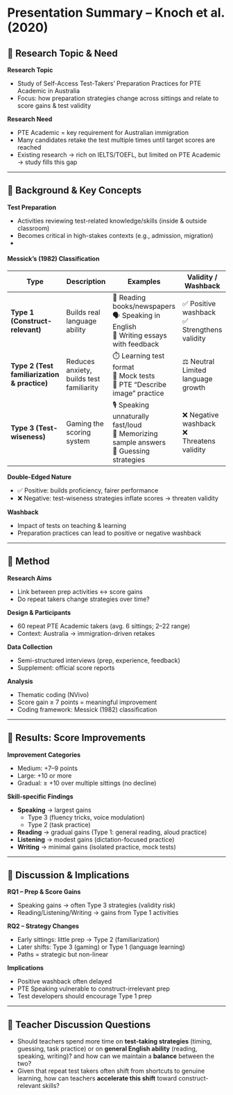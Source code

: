 # Presentation Summary – Knoch et al. (2020)

## 🌳 Research Topic & Need
**Research Topic**
- Study of Self-Access Test-Takers’ Preparation Practices for PTE Academic in Australia
- Focus: how preparation strategies change across sittings and relate to score gains & test validity  

**Research Need**
- PTE Academic = key requirement for Australian immigration  
- Many candidates retake the test multiple times until target scores are reached  
- Existing research → rich on IELTS/TOEFL, but limited on PTE Academic → study fills this gap  

---

## 🌳 Background & Key Concepts
**Test Preparation**
- Activities reviewing test-related knowledge/skills (inside & outside classroom)  
- Becomes critical in high-stakes contexts (e.g., admission, migration)
- 
#### Messick’s (1982) Classification

| **Type** | **Description** | **Examples** | **Validity / Washback** |
|----------|-----------------|--------------|-------------------------|
| **Type 1 (Construct-relevant)** | Builds real language ability | 📖 Reading books/newspapers<br>🗣️ Speaking in English<br>📝 Writing essays with feedback | ✅ Positive washback<br>✅ Strengthens validity |
| **Type 2 (Test familiarization & practice)** | Reduces anxiety, builds test familiarity | ⏱️ Learning test format<br>📝 Mock tests<br>🎤 PTE “Describe image” practice | ⚖️ Neutral<br>Limited language growth |
| **Type 3 (Test-wiseness)** | Gaming the scoring system | 🎙️ Speaking unnaturally fast/loud<br>📑 Memorizing sample answers<br>🎯 Guessing strategies | ❌ Negative washback<br>❌ Threatens validity |

**Double-Edged Nature**
- ✅ Positive: builds proficiency, fairer performance  
- ❌ Negative: test-wiseness strategies inflate scores → threaten validity  

**Washback**
- Impact of tests on teaching & learning  
- Preparation practices can lead to positive or negative washback  



---

## 🌳 Method
**Research Aims**
- Link between prep activities ↔ score gains  
- Do repeat takers change strategies over time?  

**Design & Participants**
- 60 repeat PTE Academic takers (avg. 6 sittings; 2–22 range)  
- Context: Australia → immigration-driven retakes  

**Data Collection**
- Semi-structured interviews (prep, experience, feedback)  
- Supplement: official score reports  

**Analysis**
- Thematic coding (NVivo)  
- Score gain ≥ 7 points = meaningful improvement  
- Coding framework: Messick (1982) classification  

---

## 🌳 Results: Score Improvements
**Improvement Categories**
- Medium: +7–9 points  
- Large: +10 or more  
- Gradual: ≥ +10 over multiple sittings (no decline)  

**Skill-specific Findings**
- **Speaking** → largest gains  
  - Type 3 (fluency tricks, voice modulation)  
  - Type 2 (task practice)  
- **Reading** → gradual gains (Type 1: general reading, aloud practice)  
- **Listening** → modest gains (dictation-focused practice)  
- **Writing** → minimal gains (isolated practice, mock tests)  

---

## 🌳 Discussion & Implications
**RQ1 – Prep & Score Gains**
- Speaking gains → often Type 3 strategies (validity risk)  
- Reading/Listening/Writing → gains from Type 1 activities  

**RQ2 – Strategy Changes**
- Early sittings: little prep → Type 2 (familiarization)  
- Later shifts: Type 3 (gaming) or Type 1 (language learning)  
- Paths = strategic but non-linear  

**Implications**
- Positive washback often delayed  
- PTE Speaking vulnerable to construct-irrelevant prep  
- Test developers should encourage Type 1 prep  

---

## 🌳 Teacher Discussion Questions
- Should teachers spend more time on **test-taking strategies** (timing, guessing, task practice) or on **general English ability** (reading, speaking, writing)? and how can we maintain a **balance** between the two?  
- Given that repeat test takers often shift from shortcuts to genuine learning, how can teachers **accelerate this shift** toward construct-relevant skills?  
